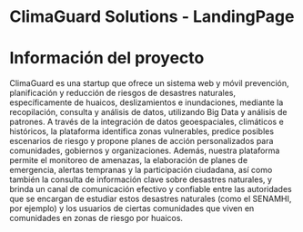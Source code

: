 # ClimaGuard Solutions - LandingPage
# Información del proyecto
ClimaGuard es una startup que ofrece un sistema web y móvil prevención, planificación y reducción de riesgos de desastres naturales, específicamente de huaicos, deslizamientos e inundaciones, mediante la recopilación, consulta y análisis de datos, utilizando Big Data y análisis de patrones.
A través de la integración de datos geoespaciales, climáticos e históricos, la plataforma identifica zonas vulnerables, predice posibles escenarios de riesgo y propone planes de acción personalizados para comunidades, gobiernos y organizaciones.
Además, nuestra plataforma permite el monitoreo de amenazas, la elaboración de planes de emergencia, alertas tempranas y la participación ciudadana, así como también la consulta de información clave sobre desastres naturales, y brinda un canal de comunicación efectivo y confiable entre las autoridades que se encargan de estudiar estos desastres naturales (como el SENAMHI, por ejemplo) y los usuarios de ciertas comunidades que viven en comunidades en zonas de riesgo por huaicos.
